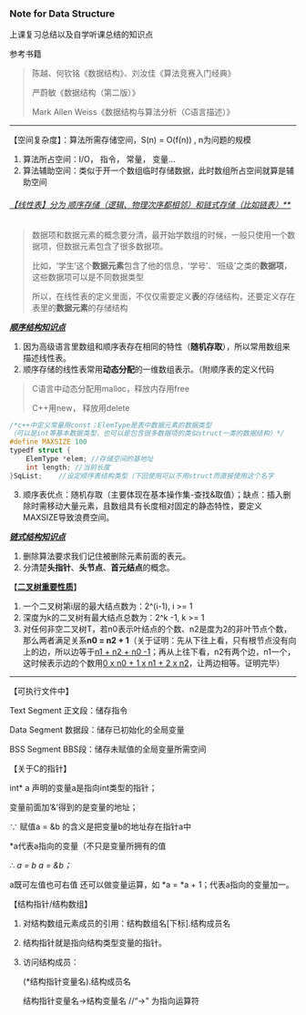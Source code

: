 ### Note for Data Structure

上课复习总结以及自学听课总结的知识点

 参考书籍

> 陈越、何钦铭《数据结构》、刘汝佳《算法竞赛入门经典》
>
> 严蔚敏《数据结构（第二版）》
>
> Mark Allen Weiss《数据结构与算法分析（C语言描述）》

***

【空间复杂度】：算法所需存储空间，S(n) = O(f(n)) , n为问题的规模

1. 算法所占空间：I/O， 指令， 常量， 变量...
2. 算法辅助空间：类似于开一个数组临时存储数据，此时数组所占空间就算是辅助空间  





###### <u>【线性表】分为 顺序存储（逻辑、物理次序都相邻）和链式存储（比如链表）**</u>

> 数据项和数据元素的概念要分清，最开始学数组的时候，一般只使用一个数据项，但数据元素包含了很多数据项。
>
> 比如，‘学生’这个**数据元素**包含了他的信息，‘学号’、‘班级’之类的**数据项**，这些数据项可以是不同数据类型
>
> 所以，在线性表的定义里面，不仅仅需要定义**表**的存储结构，还要定义存在表里的**数据元素**的存储结构

***<u>顺序结构知识点</u>***

1. 因为高级语言里数组和顺序表存在相同的特性（**随机存取**），所以常用数组来描述线性表。
2. 顺序存储的线性表常用**动态分配**的一维数组表示。（附顺序表的定义代码

> C语言中动态分配用malloc，释放内存用free
>
> C++用new， 释放用delete

```c++
/*c++中定义常量用const；ElemType是表中数据元素的数据类型  
（可以是int等基本数据类型，也可以是包含很多数据项的类似struct一类的数据结构）*/
#define MAXSIZE 100  
typedf struct {
	ElemType *elem;	//存储空间的基地址
	int length;	//当前长度
}SqList;	//设定顺序表结构类型（下回使用可以不用struct而直接使用这个名字
```

3. 顺序表优点：随机存取（主要体现在基本操作集-查找&取值）；缺点：插入删除时需移动大量元素，且数组具有长度相对固定的静态特性，要定义MAXSIZE导致浪费空间。

***<u>链式结构知识点</u>***

1. 删除算法要求我们记住被删除元素前面的表元。
2. 分清楚**头指针**、**头节点**、**首元结点**的概念。



【**<u>二叉树重要性质</u>**】

1. 一个二叉树第i层的最大结点数为：2^(i-1), i >= 1
2. 深度为k的二叉树有最大结点总数为：2^k -1, k >= 1
3. 对任何非空二叉树T，若n0表示叶结点的个数、n2是度为2的非叶节点个数，那么两者满足关系**n0 = n2 + 1**（关于证明：先从下往上看，只有根节点没有向上的边，所以边等于<u>n1 + n2 + n0 -1</u>；再从上往下看，n2有两个边，n1一个，这时候表示边的个数用<u>0 x n0 + 1 x n1 + 2 x n2</u>，让两边相等。证明完毕）

***



【可执行文件中】

Text Segment 正文段：储存指令

Data Segment 数据段：储存已初始化的全局变量

BSS Segment BBS段：储存未赋值的全局变量所需空间

  

【关于C的指针】

int*  a 声明的变量a是指向int类型的指针；

变量前面加‘&’得到的是变量的地址；

∵  赋值a = &b 的含义是把变量b的地址存在指针a中  

*a代表a指向的变量（不只是变量所拥有的值

∴ *a = b        a = &b；*  

a既可左值也可右值 还可以做变量运算，如 *a = *a + 1；代表a指向的变量加一。





【结构指针/结构数组】

1. 对结构数组元素成员的引用：结构数组名[下标].结构成员名

2. 结构指针就是指向结构类型变量的指针。

3. 访问结构成员：   

   (*结构指针变量名).结构成员名

   结构指针变量名->结构变量名	//“->" 为指向运算符